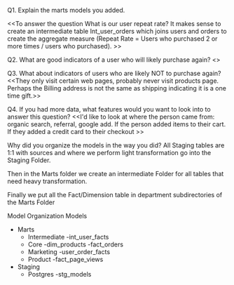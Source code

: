 Q1. Explain the marts models you added. 

<<To answer the question What is our user repeat rate? It makes sense to create an intermediate table Int_user_orders which joins users and orders to create the aggregate measure (Repeat Rate = Users who purchased 2 or more times / users who purchased). >>

Q2. What are good indicators of a user who will likely purchase again? 
<<To understand the signals that indicate if a customer is likely to buy again we would look at the pages they visit. the size of their order. the OS they are using. The billing and shipping country.>>

Q3.
What about indicators of users who are likely NOT to purchase again? 
<<They only visit certain web pages, probably never visit products page. Perhaps the Billing address is not the same as shipping indicating it is a one time gift.>>

Q4.
If you had more data, what features would you want to look into to answer this question?
<<I'd like to look at where the person came from: organic search, referral, google add. If the person added items to their cart. If they added a credit card to their checkout >>

Why did you organize the models in the way you did? 
All Staging tables are 1:1 with sources and where we perform light transformation go into the Staging Folder. 

Then in the Marts folder we create an intermediate Folder for all tables that need heavy transformation. 

Finally we put all the Fact/Dimension table in department subdirectories of the Marts Folder

Model Organization
Models
 - Marts
   - Intermediate
        -int_user_facts
   - Core
        -dim_products
        -fact_orders
   - Marketing
        -user_order_facts
   - Product
        -fact_page_views
- Staging
   - Postgres
        -stg_models
